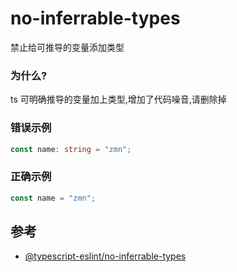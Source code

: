 # no-inferrable-types

禁止给可推导的变量添加类型

### 为什么?

ts 可明确推导的变量加上类型,增加了代码噪音,请删除掉

### 错误示例

```ts
const name: string = "zmn";
```

### 正确示例

```ts
const name = "zmn";
```

## 参考

- [@typescript-eslint/no-inferrable-types](https://typescript-eslint.io/rules/no-inferrable-types)
